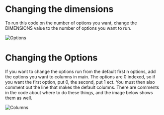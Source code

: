 # Changing the dimensions
To run this code on the number of options you want, change the DIMENSIONS value to the number of options you want to run. 

![Options](https://github.com/Ben-Tobben/Hill-Climber/code-images/options.png "")

# Changing the Options
If you want to change the options run from the default first n options, add the options you want to columns in main. The options are 0 indexed, so if you want the first option, put 0, the second, put 1 ect. You must then also  comment out the line that makes the default columns. There are comments in the code about where to do these things, and the image below shows them as well.

![Columns](https://github.com/Ben-Tobben/Hill-Climber/code-images/options.png "")
